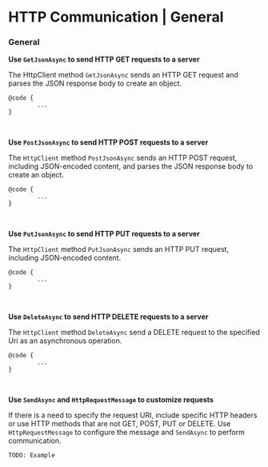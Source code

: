 # HTTP Communication | General

### General

**Use  `GetJsonAsync`  to send HTTP GET requests to a server**

The HttpClient method `GetJsonAsync`  sends an HTTP GET request and parses the JSON response body to create an object.

```  
@code {  
        ...       
}  
``` 
<BR>

**Use  `PostJsonAsync`  to send HTTP POST requests to a server**

The `HttpClient` method `PostJsonAsync`  sends an HTTP POST request, including JSON-encoded content, and parses the JSON response body to create an object.

```  
@code {  
        ...       
}  
``` 
<BR>

**Use  `PutJsonAsync`  to send HTTP PUT requests to a server**

The `HttpClient` method `PutJsonAsync`  sends an HTTP PUT request, including JSON-encoded content.

```  
@code {  
        ...       
}  
``` 
<BR>

**Use  `DeleteAsync`  to send HTTP DELETE requests to a server**

The `HttpClient` method `DeleteAsync`  send a DELETE request to the specified Uri as an asynchronous operation.

```  
@code {  
        ...       
}  
``` 
<BR>


**Use `SendAsync` and `HttpRequestMessage` to customize requests**

If there is a need to specify the request URI, include specific HTTP headers or use HTTP methods that are not GET, POST, PUT or DELETE. Use `HttpRequestMessage` to configure the message and `SendAsync` to perform communication.

```
TODO: Example
```
